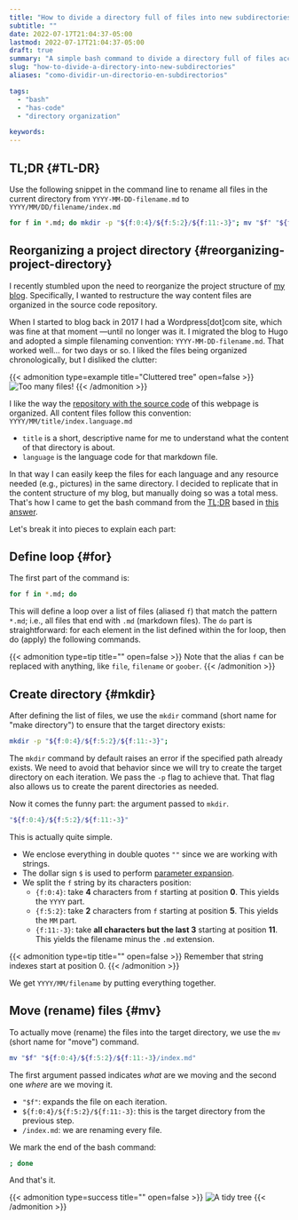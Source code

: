```yaml
---
title: "How to divide a directory full of files into new subdirectories based on the filenames"
subtitle: ""
date: 2022-07-17T21:04:37-05:00
lastmod: 2022-07-17T21:04:37-05:00
draft: true
summary: "A simple bash command to divide a directory full of files according to the filenames"
slug: "how-to-divide-a-directory-into-new-subdirectories"
aliases: "como-dividir-un-directorio-en-subdirectorios"

tags:
  - "bash"
  - "has-code"
  - "directory organization"

keywords:
---
```


## TL;DR {#TL-DR}
Use the following snippet in the command line to rename all files in the current directory from `YYYY-MM-DD-filename.md` to `YYYY/MM/DD/filename/index.md`
```bash
for f in *.md; do mkdir -p "${f:0:4}/${f:5:2}/${f:11:-3}"; mv "$f" "${f:0:4}/${f:5:2}/${f:11:-3}/index.md"; done
```

## Reorganizing a project directory {#reorganizing-project-directory}

I recently stumbled upon the need to reorganize the project structure of [my blog](https://quiroptero.blog). Specifically, I wanted to restructure the way content files are organized in the source code repository.

When I started to blog back in 2017 I had a Wordpress[dot]com site, which was fine at that moment —until no longer was it. I migrated the blog to Hugo and adopted a simple filenaming convention: `YYYY-MM-DD-filename.md`. That worked well... for two days or so. I liked the files being organized chronologically, but I disliked the clutter:

{{< admonition type=example title="Cluttered tree" open=false >}}
![Too many files!](cluttered_tree.png "")
{{< /admonition >}}

I like the way the [repository with the source code](https://github.com/Quiroptero/source.omiranda.dev/tree/main/content/posts/) of this webpage is organized. All content files follow this convention: `YYYY/MM/title/index.language.md`
* `title` is a short, descriptive name for me to understand what the content of that directory is about.
* `language` is the language code for that markdown file.

In that way I can easily keep the files for each language and any resource needed (e.g., pictures) in the same directory. I decided to replicate that in the content structure of my blog, but manually doing so was a total mess. That's how I came to get the bash command from the [TL;DR](#TL-DR) based in [this answer](https://unix.stackexchange.com/questions/228494/how-to-split-a-directory-of-files-into-sub-directories).

Let's break it into pieces to explain each part:

## Define loop {#for}

The first part of the command is:
```bash
for f in *.md; do
```

This will define a loop over a list of files (aliased `f`) that match the pattern `*.md`; i.e., all files that end with `.md` (markdown files). The `do` part is straightforward: for each element in the list defined within the for loop, then do (apply) the following commands.

{{< admonition type=tip title="" open=false >}}
Note that the alias `f` can be replaced with anything, like `file`, `filename` or `goober`.
{{< /admonition >}}

## Create directory {#mkdir}

After defining the list of files, we use the `mkdir` command (short name for "make directory") to ensure that the target directory exists:

```bash
mkdir -p "${f:0:4}/${f:5:2}/${f:11:-3}";
```

The `mkdir` command by default raises an error if the specified path already exists. We need to avoid that behavior since we will try to create the target directory on each iteration. We pass the `-p` flag to achieve that. That flag also allows us to create the parent directories as needed.

Now it comes the funny part: the argument passed to `mkdir`.
```bash
"${f:0:4}/${f:5:2}/${f:11:-3}"
```

This is actually quite simple.
* We enclose everything in double quotes `""` since we are working with strings.
* The dollar sign `$` is used to perform [parameter expansion](https://zyxue.github.io/2015/03/21/meaning-of-dollar-sign-variables-in-bash-script.html).
* We split the `f` string by its characters position:
    * `{f:0:4}`: take **4** characters from `f` starting at position **0**. This yields the `YYYY` part.
    * `{f:5:2}`: take **2** characters from `f` starting at position **5**. This yields the `MM` part.
    * `{f:11:-3}`: take **all characters but the last 3** starting at position **11**. This yields the filename minus the `.md` extension.

{{< admonition type=tip title="" open=false >}}
Remember that string indexes start at position 0.
{{< /admonition >}}

We get `YYYY/MM/filename` by putting everything together.

## Move (rename) files {#mv}

To actually move (rename) the files into the target directory, we use the `mv` (short name for "move") command.

```bash
mv "$f" "${f:0:4}/${f:5:2}/${f:11:-3}/index.md"
```

The first argument passed indicates _what_ are we moving and the second one _where_ are we moving it.

* `"$f"`: expands the file on each iteration.
* `${f:0:4}/${f:5:2}/${f:11:-3}`: this is the target directory from the previous step.
* `/index.md`: we are renaming every file.

We mark the end of the bash command:

```bash
; done
```

And that's it.

{{< admonition type=success title="" open=false >}}
![A tidy tree](tidy_tree.png "")
{{< /admonition >}}
